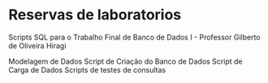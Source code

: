 # Reservas de laboratorios
Scripts SQL para o Trabalho Final de Banco de Dados I - Professor Gilberto de Oliveira Hiragi

Modelagem de Dados
Script de Criação do Banco de Dados
Script de Carga de Dados
Scripts de testes de consultas
